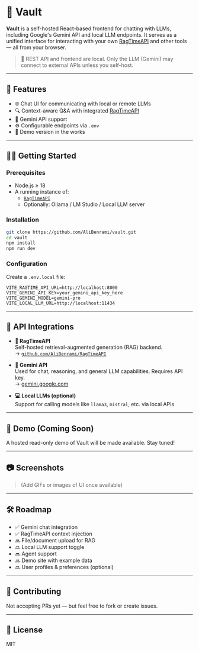 # 🧠 Vault

**Vault** is a self-hosted React-based frontend for chatting with LLMs, including Google's Gemini API and local LLM endpoints. It serves as a unified interface for interacting with your own [RagTimeAPI](https://github.com/AliBenrami/RagTimeAPI) and other tools — all from your browser.

> 🔐 REST API and frontend are local. Only the LLM (Gemini) may connect to external APIs unless you self-host.

---

## 🚀 Features

- 🌐 Chat UI for communicating with local or remote LLMs
- 🔍 Context-aware Q&A with integrated [RagTimeAPI](https://github.com/AliBenrami/RagTimeAPI)
- 🧠 Gemini API support
- ⚙️ Configurable endpoints via `.env`
- 🧪 Demo version in the works

---

## 🧑‍💻 Getting Started

### Prerequisites

- Node.js ≥ 18
- A running instance of:
  - [`RagTimeAPI`](https://github.com/AliBenrami/RagTimeAPI)
  - Optionally: Ollama / LM Studio / Local LLM server

### Installation

```bash
git clone https://github.com/AliBenrami/vault.git
cd vault
npm install
npm run dev
```

### Configuration

Create a `.env.local` file:

```env
VITE_RAGTIME_API_URL=http://localhost:8000
VITE_GEMINI_API_KEY=your_gemini_api_key_here
VITE_GEMINI_MODEL=gemini-pro
VITE_LOCAL_LLM_URL=http://localhost:11434
```

---

## 📡 API Integrations

- **🔗 RagTimeAPI**  
  Self-hosted retrieval-augmented generation (RAG) backend.  
  → [`github.com/AliBenrami/RagTimeAPI`](https://github.com/AliBenrami/RagTimeAPI)

- **🧠 Gemini API**  
  Used for chat, reasoning, and general LLM capabilities. Requires API key.  
  → [gemini.google.com](https://gemini.google.com/)

- **💻 Local LLMs (optional)**  
  Support for calling models like `llama3`, `mistral`, etc. via local APIs

---

## 🧪 Demo (Coming Soon)

A hosted read-only demo of Vault will be made available. Stay tuned!

---

## 📷 Screenshots

> (Add GIFs or images of UI once available)

---

## 🛠️ Roadmap

- ✅ Gemini chat integration
- ✅ RagTimeAPI context injection
- 🔜 File/document upload for RAG
- 🔜 Local LLM support toggle
- 🔜 Agent support
- 🔜 Demo site with example data
- 🔜 User profiles & preferences (optional)

---

## 🤝 Contributing

Not accepting PRs yet — but feel free to fork or create issues.

---

## 📄 License

MIT
